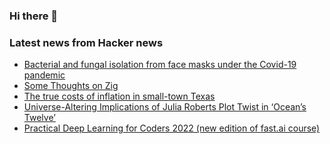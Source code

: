 ### Hi there 👋

<!--
**arashid-sh/arashid-sh** is a ✨ _special_ ✨ repository because its `README.md` (this file) appears on your GitHub profile.

Here are some ideas to get you started:

- 🔭 I’m currently working on ...
- 🌱 I’m currently learning ...
- 👯 I’m looking to collaborate on ...
- 🤔 I’m looking for help with ...
- 💬 Ask me about ...
- 📫 How to reach me: ...
- 😄 Pronouns: ...
- ⚡ Fun fact: ...
-->

### Latest news from Hacker news
<!-- BLOG-POST-LIST:START -->
- [Bacterial and fungal isolation from face masks under the Covid-19 pandemic](https://www.nature.com/articles/s41598-022-15409-x)
- [Some Thoughts on Zig](https://v5.chriskrycho.com/journal/some-thoughts-on-zig/)
- [The true costs of inflation in small-town Texas](https://www.newyorker.com/news/letter-from-the-southwest/the-true-costs-of-inflation-in-small-town-texas)
- [Universe-Altering Implications of Julia Roberts Plot Twist in ‘Ocean’s Twelve’](https://decider.com/2019/10/15/the-julia-roberts-paradox-of-oceans-twelve/)
- [Practical Deep Learning for Coders 2022 &lpar;new edition of fast.ai course&rpar;](https://www.fast.ai/2022/07/21/dl-coders-22/)
<!-- BLOG-POST-LIST:END -->
